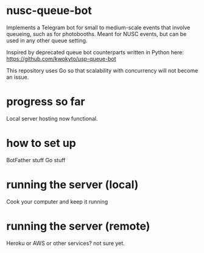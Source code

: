# nusc-queue-bot
Implements a Telegram bot for small to medium-scale events that involve queueing, such as for photobooths. Meant for NUSC events, but can be used in any other queue setting.

Inspired by deprecated queue bot counterparts written in Python here:
https://github.com/kwokyto/usp-queue-bot

This repository uses Go so that scalability with concurrency will not become an issue.

# progress so far
Local server hosting now functional.

# how to set up
BotFather stuff
Go stuff

# running the server (local)
Cook your computer and keep it running

# running the server (remote)
Heroku or AWS or other services? not sure yet.
